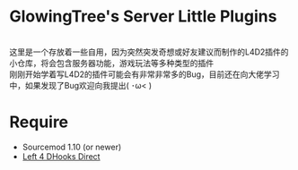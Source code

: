# GlowingTree's Server Little Plugins
<br>这里是一个存放着一些自用，因为突然突发奇想或好友建议而制作的L4D2插件的小仓库，将会包含服务器功能，游戏玩法等多种类型的插件
<br>刚刚开始学着写L4D2的插件可能会有非常非常多的Bug，目前还在向大佬学习中，如果发现了Bug欢迎向我提出( ･ω< ) 

# Require
* Sourcemod 1.10 (or newer)
* [Left 4 DHooks Direct](https://forums.alliedmods.net/showthread.php?p=2684862)
